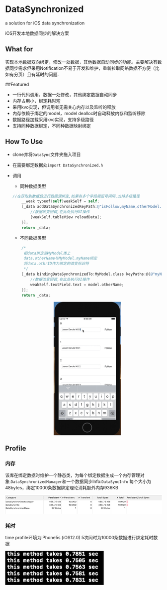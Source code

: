 # DataSynchronized

a solution for iOS data synchronization

iOS开发本地数据同步的解决方案

## What for

实现本地数据双向绑定，修改一处数据，其他数据自动同步的功能。主要解决有数据同步需求但采用Notification不易于开发和维护，重新拉取网络数据不方便（比如有分页）且有延时的问题.

##Featured

* 一行代码调用，数据一处修改，其他绑定数据自动同步
* 内存占用小，绑定耗时短
* 采用kvo实现，但调用者无需关心内存以及监听的释放
* 内存依赖于绑定的model，model dealloc时自动释放内存和监听移除
* 数据路径加载采用kvc实现，支持多级路径
* 支持同种数据绑定，不同种数据映射绑定

## How To Use

* clone并将```DataSync```文件夹拖入项目

* 在需要绑定数据处```import DataSynchronized.h```

* 调用
  * 同种数据类型

  ```objective-c
  //在获取到数据后进行数据源绑定,如果有多个字段用逗号间隔,支持多级路径
      __weak typeof(self)weakSelf = self;
      [_data addDataSynchronizedKeyPath:@"isFollow,myName,otherModel.otherName" IDPath:@"myID" onChange:^(MyModel *  _Nonnull model) {
          //数据改变回调,在此处执行UI操作
          [weakSelf.tableView reloadData];
      }];
      return _data;
  ```
    * 不同数据类型

  ```objective-c
      /*
       把data绑定到MyModel类上
       data.otherName与MyModel.myName绑定
       将data.othrID作为绑定的改变标识符
       */
      [_data bindingDataSynchronizedTo:MyModel.class keyPaths:@{@"myName":@"otherName"} IDPath:@"otherID" onChange:^(OtherModel * _Nonnull model) {
          //数据改变回调,在此处执行UI操作
          weakSelf.textField.text = model.otherName;
      }];
      return _data;
  ```
  <div  align="center">    
  <img src="DocAssets/dataSyncGif.gif" width = "45%" height = "45%" alt="DataSyncGif" align=center />
  </div>

## Profile
### 内存

该库在绑定数据时维护一个静态类，为每个绑定数据生成一个内存管理对象:```DataSynchronizedManager```和一个数据同步Info:```DataSyncInfo``` 每个大小为48bytes，绑定10000条数据绑定理论消耗额外内存936KB

![memory_profile](DocAssets/memoryProfile.png)

### 耗时

time profile环境为iPhone5s (iOS12.0)
5次同时为10000条数据进行绑定耗时数据

![time_profile](DocAssets/timeProfile.png)










